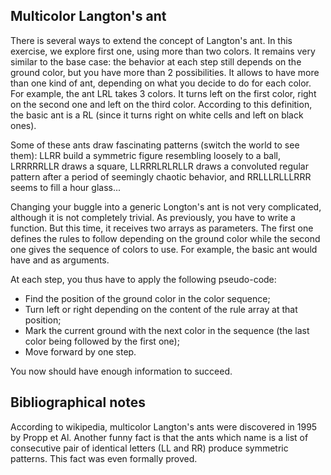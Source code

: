 ## Multicolor Langton's ant ##

There is several ways to extend the concept of Langton's ant. In this exercise,
we explore first one, using more than two colors. It remains very similar to the
base case: the behavior at each step still depends on the ground color, but you
have more than 2 possibilities. It allows to have more than one kind of ant,
depending on what you decide to do for each color. For example, the ant LRL takes
3 colors. It turns left on the first color, right on the second one and left
on the third color. According to this definition, the basic ant is a RL (since it
turns right on white cells and left on black ones).

Some of these ants draw fascinating patterns (switch the world to see them):
LLRR build a symmetric figure resembling loosely to a ball, LRRRRRLLR draws a
square, LLRRRLRLRLLR draws a convoluted regular pattern after a period of
seemingly chaotic behavior, and RRLLLRLLLRRR seems to fill a hour glass...

Changing your buggle into a generic Longton's ant is not very complicated,
although it is not completely trivial. As previously, you have to write a function. But this time, it receives two arrays as parameters.
The first one defines the rules to follow depending on the ground color while the
second one gives the sequence of colors to use. For example, the basic ant would
have and as arguments.

At each step, you thus have to apply the following pseudo-code:

*    Find the position of the ground color in the color sequence;
*    Turn left or right depending on the content of the rule array at that position;
*    Mark the current ground with the next color in the sequence (the last color being followed by the first one);
*    Move forward by one step.

You now should have enough information to succeed.

## Bibliographical notes ##

According to wikipedia, multicolor Langton's ants were discovered in 1995 by Propp
et Al. Another funny fact is that the ants which name is a list of consecutive pair of
identical letters (LL and RR) produce symmetric patterns. This fact was even formally
proved.

